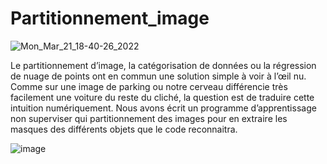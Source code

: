 # Partitionnement_image

![Mon_Mar_21_18-40-26_2022](https://user-images.githubusercontent.com/95425179/166098188-62e1bb1d-0745-4dce-b697-398684e17e83.jpg)

Le partitionnement d’image, la catégorisation de données ou la régression de nuage de points ont en commun une solution simple à voir à l’œil nu. 
Comme sur une image de parking ou notre cerveau  différencie très facilement une voiture du reste du cliché, la question est de traduire cette intuition numériquement.
Nous avons écrit un programme d’apprentissage non superviser qui partitionnement des images pour en  extraire les masques des différents objets que le code reconnaitra.

![image](https://user-images.githubusercontent.com/95425179/166098210-af184250-5515-41cc-a6a3-40a66737f822.png)
